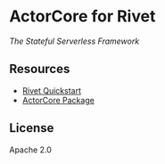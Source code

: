 # ActorCore for Rivet

_The Stateful Serverless Framework_

## Resources

- [Rivet Quickstart](https://rivet.gg/docs/setup)
- [ActorCore Package](http://npmjs.com/actor-core)

## License

Apache 2.0

